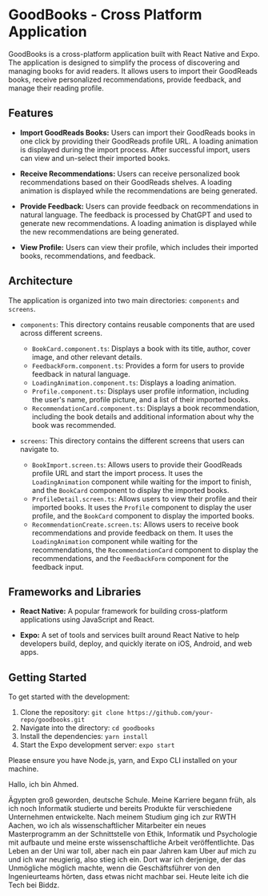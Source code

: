 # GoodBooks - Cross Platform Application

GoodBooks is a cross-platform application built with React Native and Expo. The application is designed to simplify the process of discovering and managing books for avid readers. It allows users to import their GoodReads books, receive personalized recommendations, provide feedback, and manage their reading profile.

## Features

- **Import GoodReads Books:** Users can import their GoodReads books in one click by providing their GoodReads profile URL. A loading animation is displayed during the import process. After successful import, users can view and un-select their imported books.

- **Receive Recommendations:** Users can receive personalized book recommendations based on their GoodReads shelves. A loading animation is displayed while the recommendations are being generated.

- **Provide Feedback:** Users can provide feedback on recommendations in natural language. The feedback is processed by ChatGPT and used to generate new recommendations. A loading animation is displayed while the new recommendations are being generated.

- **View Profile:** Users can view their profile, which includes their imported books, recommendations, and feedback.

## Architecture

The application is organized into two main directories: `components` and `screens`.

- `components`: This directory contains reusable components that are used across different screens.
  - `BookCard.component.ts`: Displays a book with its title, author, cover image, and other relevant details.
  - `FeedbackForm.component.ts`: Provides a form for users to provide feedback in natural language.
  - `LoadingAnimation.component.ts`: Displays a loading animation.
  - `Profile.component.ts`: Displays user profile information, including the user's name, profile picture, and a list of their imported books.
  - `RecommendationCard.component.ts`: Displays a book recommendation, including the book details and additional information about why the book was recommended.

- `screens`: This directory contains the different screens that users can navigate to.
  - `BookImport.screen.ts`: Allows users to provide their GoodReads profile URL and start the import process. It uses the `LoadingAnimation` component while waiting for the import to finish, and the `BookCard` component to display the imported books.
  - `ProfileDetail.screen.ts`: Allows users to view their profile and their imported books. It uses the `Profile` component to display the user profile, and the `BookCard` component to display the imported books.
  - `RecommendationCreate.screen.ts`: Allows users to receive book recommendations and provide feedback on them. It uses the `LoadingAnimation` component while waiting for the recommendations, the `RecommendationCard` component to display the recommendations, and the `FeedbackForm` component for the feedback input.

## Frameworks and Libraries

- **React Native:** A popular framework for building cross-platform applications using JavaScript and React.

- **Expo:** A set of tools and services built around React Native to help developers build, deploy, and quickly iterate on iOS, Android, and web apps.

## Getting Started

To get started with the development:

1. Clone the repository: `git clone https://github.com/your-repo/goodbooks.git`
2. Navigate into the directory: `cd goodbooks`
3. Install the dependencies: `yarn install`
4. Start the Expo development server: `expo start`

Please ensure you have Node.js, yarn, and Expo CLI installed on your machine.


Hallo, ich bin Ahmed.

Ägypten groß geworden, deutsche Schule.
Meine Karriere begann früh, als ich noch Informatik studierte und bereits Produkte für verschiedene Unternehmen entwickelte. Nach meinem Studium ging ich zur RWTH Aachen, wo ich als wissenschaftlicher Mitarbeiter ein neues Masterprogramm an der Schnittstelle von Ethik, Informatik und Psychologie mit aufbaute und meine erste wissenschaftliche Arbeit veröffentlichte.
Das Leben an der Uni war toll, aber nach ein paar Jahren kam Uber auf mich zu und ich war neugierig, also stieg ich ein. Dort war ich derjenige, der das Unmögliche möglich machte, wenn die Geschäftsführer von den Ingenieurteams hörten, dass etwas nicht machbar sei. Heute leite ich die Tech bei Biddz.